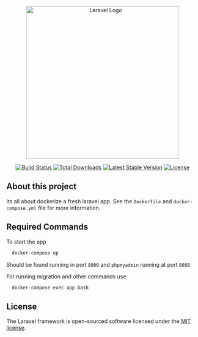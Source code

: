 <p align="center"><a href="https://laravel.com" target="_blank"><img src="https://raw.githubusercontent.com/laravel/art/master/logo-lockup/5%20SVG/2%20CMYK/1%20Full%20Color/laravel-logolockup-cmyk-red.svg" width="400" alt="Laravel Logo"></a></p>

<p align="center">
<a href="https://github.com/laravel/framework/actions"><img src="https://github.com/laravel/framework/workflows/tests/badge.svg" alt="Build Status"></a>
<a href="https://packagist.org/packages/laravel/framework"><img src="https://img.shields.io/packagist/dt/laravel/framework" alt="Total Downloads"></a>
<a href="https://packagist.org/packages/laravel/framework"><img src="https://img.shields.io/packagist/v/laravel/framework" alt="Latest Stable Version"></a>
<a href="https://packagist.org/packages/laravel/framework"><img src="https://img.shields.io/packagist/l/laravel/framework" alt="License"></a>
</p>


## About this project

Its all about dockerize a fresh laravel app.
See the `Dockerfile` and `docker-compose.yml` file for more information.

## Required Commands

To start the app

```bash
  docker-compose up
```
Should be found running in port `8000`
and `phpmyadmin` running at port `8080`

For running migration and other commands use
```bash
  docker-compose exec app bash
```

## License

The Laravel framework is open-sourced software licensed under the [MIT license](https://opensource.org/licenses/MIT).
